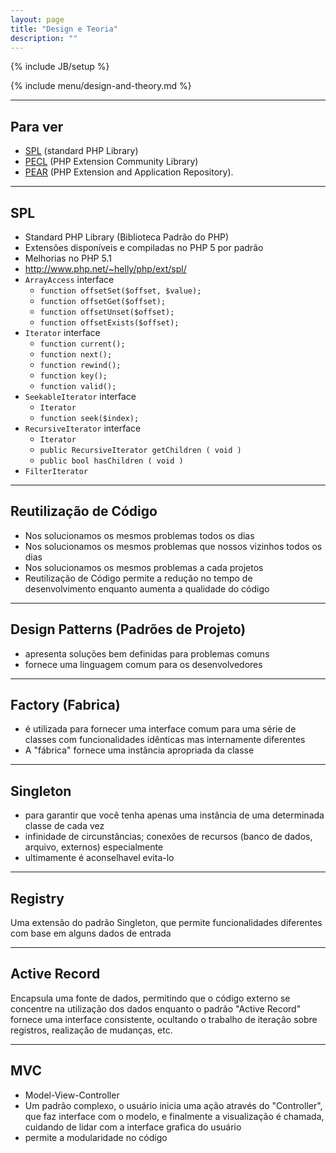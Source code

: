 ```yaml
---
layout: page
title: "Design e Teoria"
description: ""
---
```

{% include JB/setup %}

{% include menu/design-and-theory.md %}


* * *

## Para ver


* [SPL](http://php.net/spl) (standard PHP Library)
* [PECL](http://pecl.php.net/) (PHP Extension Community Library)
* [PEAR](http://pear.php.net/) (PHP Extension and Application Repository).


* * *

## SPL


* Standard PHP Library (Biblioteca Padrão do PHP)
* Extensões disponíveis e compiladas no PHP 5 por padrão
* Melhorias no PHP 5.1
* <http://www.php.net/~helly/php/ext/spl/>
* `ArrayAccess` interface
   * `function offsetSet($offset, $value);`
   * `function offsetGet($offset);`
   * `function offsetUnset($offset);`
   * `function offsetExists($offset);`
* `Iterator` interface
   * `function current();`
   * `function next();`
   * `function rewind();`
   * `function key();`
   * `function valid();`
* `SeekableIterator` interface
   * `Iterator`
   * `function seek($index);`
* `RecursiveIterator` interface
   * `Iterator`
   * `public RecursiveIterator getChildren ( void )`
   * `public bool hasChildren ( void )`
* `FilterIterator`


* * *

## Reutilização de Código


* Nos solucionamos os mesmos problemas todos os dias
* Nos solucionamos os mesmos problemas que nossos vizinhos todos os dias
* Nos solucionamos os mesmos problemas a cada projetos
* Reutilização de Código permite a redução no tempo de desenvolvimento enquanto aumenta a qualidade do código

* * *

## Design Patterns (Padrões de Projeto)


* apresenta soluções bem definidas para problemas comuns
* fornece uma linguagem comum para os desenvolvedores


* * *

## Factory (Fabrica)

* é utilizada para fornecer uma interface comum para uma série de classes com funcionalidades idênticas mas internamente diferentes
* A "fábrica" fornece uma instância apropriada da classe


* * *

## Singleton

* para garantir que você tenha apenas uma instância de uma determinada classe de cada vez
* infinidade de circunstâncias; conexões de recursos (banco de dados, arquivo, externos) especialmente
* ultimamente é aconselhavel evita-lo


* * *

## Registry

Uma extensão do padrão Singleton, que permite funcionalidades diferentes com base em alguns dados de entrada


* * *

## Active Record

Encapsula uma fonte de dados, permitindo que o código externo se concentre na utilização dos dados enquanto o padrão "Active Record" fornece uma interface consistente, ocultando o trabalho de iteração sobre registros, realização de mudanças, etc.


* * *

## MVC


* Model-View-Controller
* Um padrão complexo, o usuário inicia uma ação através do "Controller", que faz interface com o modelo, e finalmente a visualização é chamada, cuidando de lidar com a interface grafica do usuário
* permite a modularidade no código
